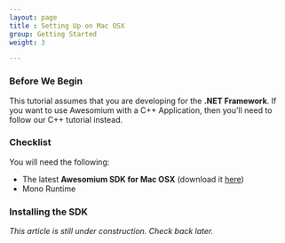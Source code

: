 ```yaml
---
layout: page
title : Setting Up on Mac OSX
group: Getting Started
weight: 3

---
```


### Before We Begin

This tutorial assumes that you are developing for the **.NET Framework**. If you want to use Awesomium with a C++ Application, then you'll need to follow our C++ tutorial instead.

### Checklist
You will need the following:

* The latest **Awesomium SDK for Mac OSX** (download it [here](http://www.awesomium.com/download/))
* Mono Runtime


### Installing the SDK

_This article is still under construction. Check back later._
